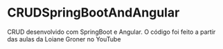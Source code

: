 # CRUDSpringBootAndAngular
CRUD desenvolvido com SpringBoot e Angular. O código foi feito a partir das aulas da Loiane Groner no YouTube

